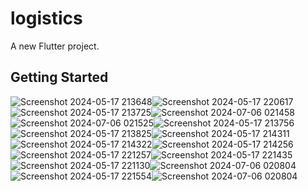 # logistics

A new Flutter project.

## Getting Started

![Screenshot 2024-05-17 213648](https://github.com/yassa1312/Logistics/assets/139929196/20d4c0d2-c646-4629-887b-441d762bc00c)![Screenshot 2024-05-17 220617](https://github.com/yassa1312/Logistics/assets/139929196/150e8599-a72d-4bb4-89da-aaedb1eea507)
![Screenshot 2024-05-17 213725](https://github.com/yassa1312/Logistics/assets/139929196/17c889bf-d2eb-4ce1-9ff4-d2f6ccb6db58)![Screenshot 2024-07-06 021458](https://github.com/yassa1312/Logistics/assets/139929196/2f00b67e-e507-4130-a344-33dff528d996)
![Screenshot 2024-07-06 021525](https://github.com/yassa1312/Logistics/assets/139929196/a47e93d6-6d48-4157-a1af-e24b37d855b7)![Screenshot 2024-05-17 213756](https://github.com/yassa1312/Logistics/assets/139929196/49318520-f00d-4f6f-8472-3df713845b20)
![Screenshot 2024-05-17 213825](https://github.com/yassa1312/Logistics/assets/139929196/b2793aa0-907c-4f5d-b627-ef20b209a9a3)![Screenshot 2024-05-17 214311](https://github.com/yassa1312/Logistics/assets/139929196/8c4d3e7a-7ed3-4c72-aa94-1de4da70e51b)
![Screenshot 2024-05-17 214322](https://github.com/yassa1312/Logistics/assets/139929196/254c2d28-d5ec-4a50-aee2-09e5d90d1755)![Screenshot 2024-05-17 214256](https://github.com/yassa1312/Logistics/assets/139929196/cfe46b72-6b97-45a4-98f5-684299b8591e)
![Screenshot 2024-05-17 221257](https://github.com/yassa1312/Logistics/assets/139929196/dc523b29-a9b9-48f7-8bb6-87ff273d3ede)![Screenshot 2024-05-17 221435](https://github.com/yassa1312/Logistics/assets/139929196/217b25c8-9dee-49ab-80d3-13da0f61e2d3)
![Screenshot 2024-05-17 221130](https://github.com/yassa1312/Logistics/assets/139929196/8d3f7e17-ba96-4773-ada4-5ea907fa2b15)![Screenshot 2024-07-06 020804](https://github.com/yassa1312/Logistics/assets/139929196/a4f34e93-825d-4a8d-9b13-81ca22ad2834)
![Screenshot 2024-05-17 221554](https://github.com/yassa1312/Logistics/assets/139929196/e5b3e9e5-c514-4e5f-b352-12b25a68ffe8)![Screenshot 2024-07-06 020804](https://github.com/yassa1312/Logistics/assets/139929196/34eff492-f326-44c7-8215-8a6cc860f957)























